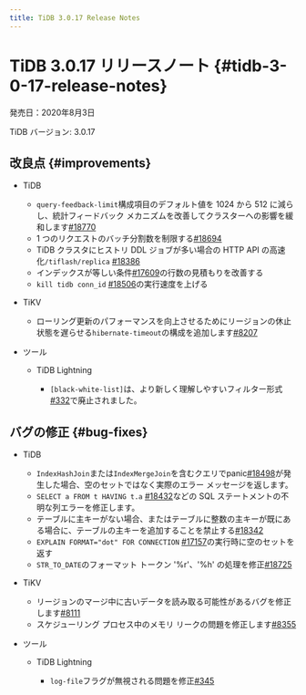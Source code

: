 ```yaml
---
title: TiDB 3.0.17 Release Notes
---
```


# TiDB 3.0.17 リリースノート {#tidb-3-0-17-release-notes}

発売日：2020年8月3日

TiDB バージョン: 3.0.17

## 改良点 {#improvements}

-   TiDB

    -   `query-feedback-limit`構成項目のデフォルト値を 1024 から 512 に減らし、統計フィードバック メカニズムを改善してクラスターへの影響を緩和します[#18770](https://github.com/pingcap/tidb/pull/18770)
    -   1 つのリクエストのバッチ分割数を制限する[#18694](https://github.com/pingcap/tidb/pull/18694)
    -   TiDB クラスタにヒストリ DDL ジョブが多い場合の HTTP API の高速化`/tiflash/replica` [#18386](https://github.com/pingcap/tidb/pull/18386)
    -   インデックスが等しい条件[#17609](https://github.com/pingcap/tidb/pull/17609)の行数の見積もりを改善する
    -   `kill tidb conn_id` [#18506](https://github.com/pingcap/tidb/pull/18506)の実行速度を上げる

-   TiKV

    -   ローリング更新のパフォーマンスを向上させるためにリージョンの休止状態を遅らせる`hibernate-timeout`の構成を追加します[#8207](https://github.com/tikv/tikv/pull/8207)

-   ツール

    -   TiDB Lightning

        -   `[black-white-list]`は、より新しく理解しやすいフィルター形式[#332](https://github.com/pingcap/tidb-lightning/pull/332)で廃止されました。

## バグの修正 {#bug-fixes}

-   TiDB

    -   `IndexHashJoin`または`IndexMergeJoin`を含むクエリでpanic[#18498](https://github.com/pingcap/tidb/pull/18498)が発生した場合、空のセットではなく実際のエラー メッセージを返します。
    -   `SELECT a FROM t HAVING t.a` [#18432](https://github.com/pingcap/tidb/pull/18432)などの SQL ステートメントの不明な列エラーを修正します。
    -   テーブルに主キーがない場合、またはテーブルに整数の主キーが既にある場合に、テーブルの主キーを追加することを禁止する[#18342](https://github.com/pingcap/tidb/pull/18342)
    -   `EXPLAIN FORMAT="dot" FOR CONNECTION` [#17157](https://github.com/pingcap/tidb/pull/17157)の実行時に空のセットを返す
    -   `STR_TO_DATE`のフォーマット トークン &#39;%r&#39;、&#39;%h&#39; の処理を修正[#18725](https://github.com/pingcap/tidb/pull/18725)

-   TiKV

    -   リージョンのマージ中に古いデータを読み取る可能性があるバグを修正します[#8111](https://github.com/tikv/tikv/pull/8111)
    -   スケジューリング プロセス中のメモリ リークの問題を修正します[#8355](https://github.com/tikv/tikv/pull/8355)

-   ツール

    -   TiDB Lightning

        -   `log-file`フラグが無視される問題を修正[#345](https://github.com/pingcap/tidb-lightning/pull/345)
